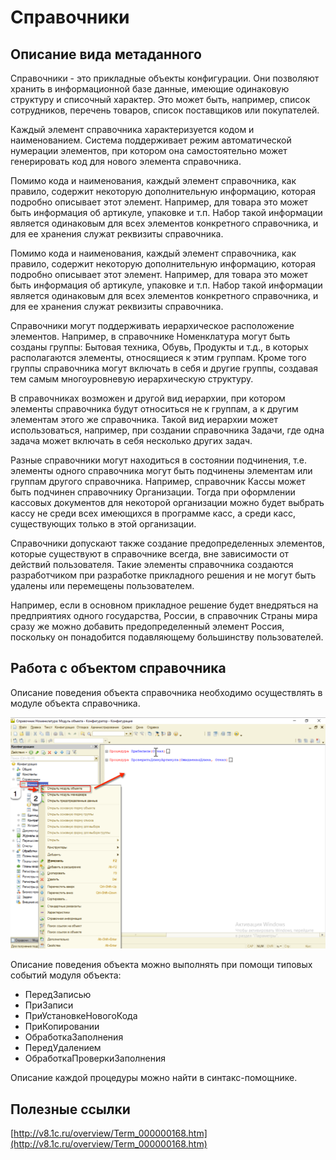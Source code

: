 # Справочники #

## Описание вида метаданного ##

Справочники - это прикладные объекты конфигурации. Они позволяют хранить в информационной базе данные, имеющие одинаковую структуру и списочный характер. Это может быть, например, список сотрудников, перечень товаров, список поставщиков или покупателей.

Каждый элемент справочника характеризуется кодом и наименованием. Система поддерживает режим автоматической нумерации элементов, при котором она самостоятельно может генерировать код для нового элемента справочника.

Помимо кода и наименования, каждый элемент справочника, как правило, содержит некоторую дополнительную информацию, которая подробно описывает этот элемент. Например, для товара это может быть информация об артикуле, упаковке и т.п. Набор такой информации является одинаковым для всех элементов конкретного справочника, и для ее хранения служат реквизиты справочника.

Помимо кода и наименования, каждый элемент справочника, как правило, содержит некоторую дополнительную информацию, которая подробно описывает этот элемент. Например, для товара это может быть информация об артикуле, упаковке и т.п. Набор такой информации является одинаковым для всех элементов конкретного справочника, и для ее хранения служат реквизиты справочника.

Справочники могут поддерживать иерархическое расположение элементов. Например, в справочнике Номенклатура могут быть созданы группы: Бытовая техника, Обувь, Продукты и т.д., в которых располагаются элементы, относящиеся к этим группам. Кроме того группы справочника могут включать в себя и другие группы, создавая тем самым многоуровневую иерархическую структуру.

В справочниках возможен и другой вид иерархии, при котором элементы справочника будут относиться не к группам, а к другим элементам этого же справочника. Такой вид иерархии может использоваться, например, при создании справочника Задачи, где одна задача может включать в себя несколько других задач.

Разные справочники могут находиться в состоянии подчинения, т.е. элементы одного справочника могут быть подчинены элементам или группам другого справочника. Например, справочник Кассы может быть подчинен справочнику Организации. Тогда при оформлении кассовых документов для некоторой организации можно будет выбрать кассу не среди всех имеющихся в программе касс, а среди касс, существующих только в этой организации.

Справочники допускают также создание предопределенных элементов, которые существуют в справочнике всегда, вне зависимости от действий пользователя. Такие элементы справочника создаются разработчиком при разработке прикладного решения и не могут быть удалены или перемещены пользователем.

Например, если в основном прикладное решение будет внедряться на предприятиях одного государства, России, в справочник Страны мира сразу же можно добавить предопределенный элемент Россия, поскольку он понадобится подавляющему большинству пользователей.

## Работа с объектом справочника ##

Описание поведения объекта справочника необходимо осуществлять в модуле объекта справочника.

![alt text](pic/ObjectModule.png)

Описание поведения объекта можно выполнять при помощи типовых событий модуля объекта:

- ПередЗаписью
- ПриЗаписи
- ПриУстановкеНовогоКода
- ПриКопировании
- ОбработкаЗаполнения
- ПередУдалением
- ОбработкаПроверкиЗаполнения

Описание каждой процедуры можно найти в синтакс-помощнике.

## Полезные ссылки ##

[http://v8.1c.ru/overview/Term_000000168.htm](http://v8.1c.ru/overview/Term_000000168.htm)